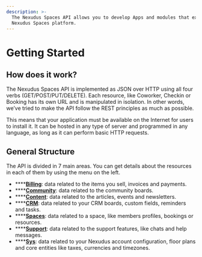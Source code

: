 ```yaml
---
description: >-
  The Nexudus Spaces API allows you to develop Apps and modules that extend the
  Nexudus Spaces platform.
---
```


# Getting Started

## How does it work?

The Nexudus Spaces API is implemented as JSON over HTTP using all four verbs \(GET/POST/PUT/DELETE\). Each resource, like Coworker, Checkin or Booking has its own URL and is manipulated in isolation. In other words, we’ve tried to make the API follow the REST principles as much as possible.

This means that your application must be available on the Internet for users to install it. It can be hosted in any type of server and programmed in any language, as long as it can perform basic HTTP requests.

## General Structure

The API is divided in 7 main areas. You can get details about the resources in each of them by using the menu on the left.

* \*\*\*\*[**Billing**](rest-api/billing/): data related to the items you sell, invoices and payments. 
* \*\*\*\*[**Community**](rest-api/community/): data related to the community boards. 
* \*\*\*\*[**Content**](rest-api/content/): data related to the articles, events and newsletters. 
* \*\*\*\*[**CRM**](): data related to your CRM boards, custom fields, reminders and tasks. 
* \*\*\*\*[**Spaces**](rest-api/spaces/): data related to a space, like members profiles, bookings or resources. 
* \*\*\*\*[**Support**](rest-api/support/): data related to the support features, like chats and help messages. 
* \*\*\*\*[**Sys**](rest-api/sys/): data related to your Nexudus account configuration, floor plans and core entities like taxes, currencies and timezones.

